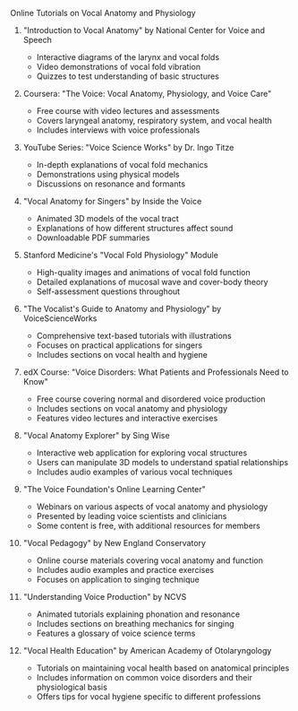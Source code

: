 Online Tutorials on Vocal Anatomy and Physiology

1. "Introduction to Vocal Anatomy" by National Center for Voice and Speech
   - Interactive diagrams of the larynx and vocal folds
   - Video demonstrations of vocal fold vibration
   - Quizzes to test understanding of basic structures

2. Coursera: "The Voice: Vocal Anatomy, Physiology, and Voice Care"
   - Free course with video lectures and assessments
   - Covers laryngeal anatomy, respiratory system, and vocal health
   - Includes interviews with voice professionals

3. YouTube Series: "Voice Science Works" by Dr. Ingo Titze
   - In-depth explanations of vocal fold mechanics
   - Demonstrations using physical models
   - Discussions on resonance and formants

4. "Vocal Anatomy for Singers" by Inside the Voice
   - Animated 3D models of the vocal tract
   - Explanations of how different structures affect sound
   - Downloadable PDF summaries

5. Stanford Medicine's "Vocal Fold Physiology" Module
   - High-quality images and animations of vocal fold function
   - Detailed explanations of mucosal wave and cover-body theory
   - Self-assessment questions throughout

6. "The Vocalist's Guide to Anatomy and Physiology" by VoiceScienceWorks
   - Comprehensive text-based tutorials with illustrations
   - Focuses on practical applications for singers
   - Includes sections on vocal health and hygiene

7. edX Course: "Voice Disorders: What Patients and Professionals Need to Know"
   - Free course covering normal and disordered voice production
   - Includes sections on vocal anatomy and physiology
   - Features video lectures and interactive exercises

8. "Vocal Anatomy Explorer" by Sing Wise
   - Interactive web application for exploring vocal structures
   - Users can manipulate 3D models to understand spatial relationships
   - Includes audio examples of various vocal techniques

9. "The Voice Foundation's Online Learning Center"
   - Webinars on various aspects of vocal anatomy and physiology
   - Presented by leading voice scientists and clinicians
   - Some content is free, with additional resources for members

10. "Vocal Pedagogy" by New England Conservatory
    - Online course materials covering vocal anatomy and function
    - Includes audio examples and practice exercises
    - Focuses on application to singing technique

11. "Understanding Voice Production" by NCVS
    - Animated tutorials explaining phonation and resonance
    - Includes sections on breathing mechanics for singing
    - Features a glossary of voice science terms

12. "Vocal Health Education" by American Academy of Otolaryngology
    - Tutorials on maintaining vocal health based on anatomical principles
    - Includes information on common voice disorders and their physiological basis
    - Offers tips for vocal hygiene specific to different professions